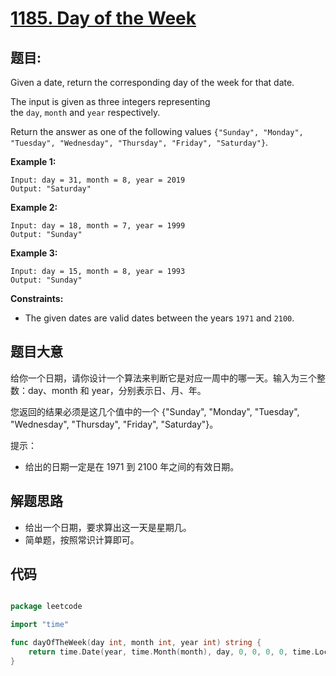 # [1185. Day of the Week](https://leetcode.com/problems/day-of-the-week/)


## 题目:

Given a date, return the corresponding day of the week for that date.

The input is given as three integers representing the `day`, `month` and `year` respectively.

Return the answer as one of the following values `{"Sunday", "Monday", "Tuesday", "Wednesday", "Thursday", "Friday", "Saturday"}`.

**Example 1:**

    Input: day = 31, month = 8, year = 2019
    Output: "Saturday"

**Example 2:**

    Input: day = 18, month = 7, year = 1999
    Output: "Sunday"

**Example 3:**

    Input: day = 15, month = 8, year = 1993
    Output: "Sunday"

**Constraints:**

- The given dates are valid dates between the years `1971` and `2100`.


## 题目大意

给你一个日期，请你设计一个算法来判断它是对应一周中的哪一天。输入为三个整数：day、month 和 year，分别表示日、月、年。

您返回的结果必须是这几个值中的一个 {"Sunday", "Monday", "Tuesday", "Wednesday", "Thursday", "Friday", "Saturday"}。

提示：

- 给出的日期一定是在 1971 到 2100 年之间的有效日期。

## 解题思路


- 给出一个日期，要求算出这一天是星期几。
- 简单题，按照常识计算即可。


## 代码

```go

package leetcode

import "time"

func dayOfTheWeek(day int, month int, year int) string {
	return time.Date(year, time.Month(month), day, 0, 0, 0, 0, time.Local).Weekday().String()
}

```